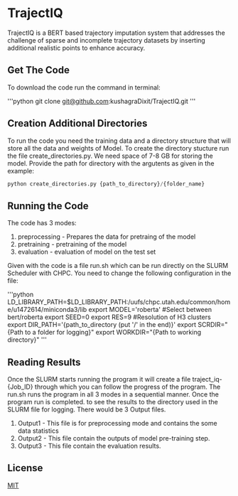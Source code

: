 # TrajectIQ

TrajectIQ is a BERT based trajectory imputation system that addresses the challenge of sparse and incomplete trajectory datasets by inserting additional realistic points to enhance accuracy.

## Get The Code

To download the code run the command in terminal:

'''python
git clone git@github.com:kushagraDixit/TrajectIQ.git
'''

## Creation Additional Directories

To run the code you need the training data and a directory structure that will store all the data and weights of Model. To create the directory stucture run the file create_directories.py. We need space of 7-8 GB for storing the model. Provide the path for directory with the argutents as given in the example:

```python
python create_directories.py {path_to_directory}/{folder_name}
```

## Running the Code

The code has 3 modes:
1. preprocessing - Prepares the data for pretraing of the model
2. pretraining - pretraining of the model
3. evaluation - evaluation of model on the test set

Given with the code is a file run.sh which can be run directly on the SLURM Scheduler with CHPC. You need to change the following configuration in the file:

'''python
LD_LIBRARY_PATH=$LD_LIBRARY_PATH:/uufs/chpc.utah.edu/common/home/u1472614/miniconda3/lib
export MODEL='roberta' #Select between bert/roberta
export SEED=0
export RES=9 #Resolution of H3 clusters
export DIR_PATH='{path_to_directory (put '/' in the end)}'
export SCRDIR="{Path to a folder for logging}"
export WORKDIR="{Path to working directory}"
'''

## Reading Results

Once the SLURM starts running the program it will create a file traject_iq-{Job_ID} through which you can follow the progress of the program. The run.sh runs the program in all 3 modes in a sequential manner. Once the program run is completed. to see the results to the directory used in the SLURM file for logging. There would be 3 Output files. 
 
1. Output1 - This file is for preprocessing mode and contains the some data statistics
2. Output2 - This file contain the outputs of model pre-training step.
3. Output3 - This file contain the evaluation results.

## License

[MIT](https://choosealicense.com/licenses/mit/)